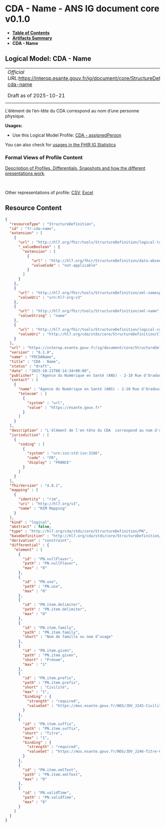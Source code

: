 # CDA - Name - ANS IG document core v0.1.0

* [**Table of Contents**](toc.md)
* [**Artifacts Summary**](artifacts.md)
* **CDA - Name**

## Logical Model: CDA - Name 

| | |
| :--- | :--- |
| *Official URL*:https://interop.esante.gouv.fr/ig/document/core/StructureDefinition/fr-cda-name | *Version*:0.1.0 |
| Draft as of 2025-10-21 | *Computable Name*:FRCDAName |

 
L’élément de l’en-tête du CDA correspond au nom d’une personne physique. 

**Usages:**

* Use this Logical Model Profile: [CDA - assignedPerson](StructureDefinition-fr-cda-assigned-person.md)

You can also check for [usages in the FHIR IG Statistics](https://packages2.fhir.org/xig/ans.document.fr.core|current/StructureDefinition/fr-cda-name)

### Formal Views of Profile Content

 [Description of Profiles, Differentials, Snapshots and how the different presentations work](http://build.fhir.org/ig/FHIR/ig-guidance/readingIgs.html#structure-definitions). 

 

Other representations of profile: [CSV](StructureDefinition-fr-cda-name.csv), [Excel](StructureDefinition-fr-cda-name.xlsx) 



## Resource Content

```json
{
  "resourceType" : "StructureDefinition",
  "id" : "fr-cda-name",
  "extension" : [
    {
      "url" : "http://hl7.org/fhir/tools/StructureDefinition/logical-target",
      "_valueBoolean" : {
        "extension" : [
          {
            "url" : "http://hl7.org/fhir/StructureDefinition/data-absent-reason",
            "valueCode" : "not-applicable"
          }
        ]
      }
    },
    {
      "url" : "http://hl7.org/fhir/tools/StructureDefinition/xml-namespace",
      "valueUri" : "urn:hl7-org:v3"
    },
    {
      "url" : "http://hl7.org/fhir/tools/StructureDefinition/xml-name",
      "valueString" : "name"
    },
    {
      "url" : "http://hl7.org/fhir/tools/StructureDefinition/logical-container",
      "valueUri" : "http://hl7.org/cda/stds/core/StructureDefinition/ClinicalDocument"
    }
  ],
  "url" : "https://interop.esante.gouv.fr/ig/document/core/StructureDefinition/fr-cda-name",
  "version" : "0.1.0",
  "name" : "FRCDAName",
  "title" : "CDA - Name",
  "status" : "draft",
  "date" : "2025-10-21T08:14:34+00:00",
  "publisher" : "Agence du Numérique en Santé (ANS) - 2-10 Rue d'Oradour-sur-Glane, 75015 Paris",
  "contact" : [
    {
      "name" : "Agence du Numérique en Santé (ANS) - 2-10 Rue d'Oradour-sur-Glane, 75015 Paris",
      "telecom" : [
        {
          "system" : "url",
          "value" : "https://esante.gouv.fr"
        }
      ]
    }
  ],
  "description" : "L'élément de l'en-tête du CDA  correspond au nom d'une personne physique.",
  "jurisdiction" : [
    {
      "coding" : [
        {
          "system" : "urn:iso:std:iso:3166",
          "code" : "FR",
          "display" : "FRANCE"
        }
      ]
    }
  ],
  "fhirVersion" : "4.0.1",
  "mapping" : [
    {
      "identity" : "rim",
      "uri" : "http://hl7.org/v3",
      "name" : "RIM Mapping"
    }
  ],
  "kind" : "logical",
  "abstract" : false,
  "type" : "http://hl7.org/cda/stds/core/StructureDefinition/PN",
  "baseDefinition" : "http://hl7.org/cda/stds/core/StructureDefinition/PN",
  "derivation" : "constraint",
  "differential" : {
    "element" : [
      {
        "id" : "PN.nullFlavor",
        "path" : "PN.nullFlavor",
        "max" : "0"
      },
      {
        "id" : "PN.use",
        "path" : "PN.use",
        "max" : "0"
      },
      {
        "id" : "PN.item.delimiter",
        "path" : "PN.item.delimiter",
        "max" : "0"
      },
      {
        "id" : "PN.item.family",
        "path" : "PN.item.family",
        "short" : "Nom de famille ou nom d’usage"
      },
      {
        "id" : "PN.item.given",
        "path" : "PN.item.given",
        "short" : "Prénom",
        "max" : "1"
      },
      {
        "id" : "PN.item.prefix",
        "path" : "PN.item.prefix",
        "short" : "Civilité",
        "max" : "1",
        "binding" : {
          "strength" : "required",
          "valueSet" : "https://mos.esante.gouv.fr/NOS/JDV_J245-Civilite-CISIS/FHIR/JDV-J245-Civilite-CISIS"
        }
      },
      {
        "id" : "PN.item.suffix",
        "path" : "PN.item.suffix",
        "short" : "Titre",
        "max" : "1",
        "binding" : {
          "strength" : "required",
          "valueSet" : "https://mos.esante.gouv.fr/NOS/JDV_J246-Titre-CISIS/FHIR/JDV-J246-Titre-CISIS"
        }
      },
      {
        "id" : "PN.item.xmlText",
        "path" : "PN.item.xmlText",
        "max" : "0"
      },
      {
        "id" : "PN.validTime",
        "path" : "PN.validTime",
        "max" : "0"
      }
    ]
  }
}

```
